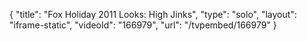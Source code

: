 {
    "title": "Fox Holiday 2011 Looks: High Jinks",
    "type": "solo",
    "layout": "iframe-static",
    "videoId": "166979",
    "url": "\/tvpembed\/166979"
}